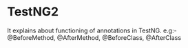# TestNG2 
It explains about functioning of annotations in TestNG. 
e.g:- @BeforeMethod, @AfterMethod, @BeforeClass, @AfterClass

